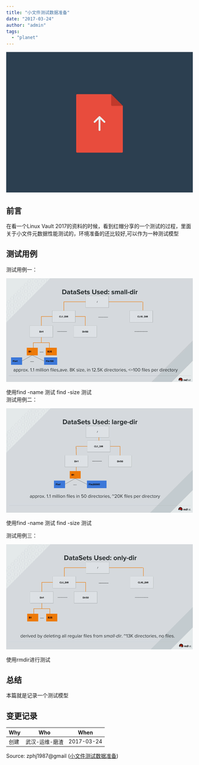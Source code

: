 ```yaml
---
title: "小文件测试数据准备"
date: "2017-03-24"
author: "admin"
tags: 
  - "planet"
---
```


  
![file](images/upload.jpg)  

## 前言

在看一个Linux Vault 2017的资料的时候，看到红帽分享的一个测试的过程，里面关于小文件元数据性能测试的，环境准备的还比较好,可以作为一种测试模型  

## 测试用例

测试用例一：

  
![small](images/small1.png)  
  
使用find -name 测试 find -size 测试  
测试用例二：

  
![large](images/lardir.png)  
  
使用find -name 测试 find -size 测试

测试用例三：

  
![onlydir](images/onlydir.png)  
  
使用rmdir进行测试

## 总结

本篇就是记录一个测试模型

## 变更记录

| Why | Who | When |
| --- | --- | --- |
| 创建 | 武汉-运维-磨渣 | 2017-03-24 |

Source: zphj1987@gmail ([小文件测试数据准备](http://www.zphj1987.com/2017/03/24/small-file-test-prepare/))

